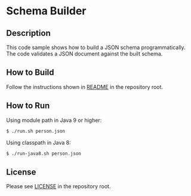 # Schema Builder

## Description

This code sample shows how to build a JSON schema programmatically.
The code validates a JSON document against the built schema.

## How to Build

Follow the instructions shown in [README](../README.md) in the repository root.

## How to Run

Using module path in Java 9 or higher:

```bash
$ ./run.sh person.json
```

Using classpath in Java 8:

```bash
$ ./run-java8.sh person.json
```

## License

Please see [LICENSE](../LICENSE) in the repository root.

[Java API for JSON Processing]: https://eclipse-ee4j.github.io/jsonp/
